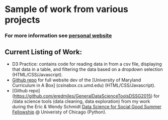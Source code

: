 # Sample of work from various projects
### For more information see [personal website](cs.umd.edu/~eredmiles)
## Current Listing of Work:
- D3 Practice: contains code for reading data in from a csv file, displaying that data in a table, and filtering the data based on a dropdown selection (HTML/CSS/Javascript).
- [Github repo](https://github.com/mcwic) for full website dev of the [University of Maryland Curriculum in A Box] (csinabox.cs.umd.edu) (HTML/CSS/Javascript).
- [Github repo] (https://github.com/eredmiles/GeneralDataScienceToolsDSSG2015) for /data science tools (data cleaning, data exploration) from my work during the Eric & Wendy Schmidt [Data Science for Social Good Summer Fellowship](dssg.io) @ Univeristy of Chicago (Python).
